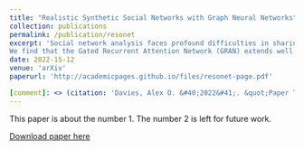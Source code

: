 ```yaml
---
title: "Realistic Synthetic Social Networks with Graph Neural Networks"
collection: publications
permalink: /publication/resonet
excerpt: 'Social network analysis faces profound difficulties in sharing data between researchers due to privacy and security concerns. A potential remedy to this issue are synthetic networks, that closely resemble their real counterparts, but can be freely distributed. generating synthetic networks requires the creation of network topologies that, in application, function as realistically as possible. Widely applied models are currently rule-based and can struggle to reproduce structural dynamics. Lead by recent developments in Graph Neural Network (GNN) models for network generation we evaluate the potential of GNNs for synthetic social networks. Our GNN use is specifically within a reasonable use-case and includes empirical evaluation using Maximum Mean Discrepancy (MMD). We include social network specific measurements which allow evaluation of how realistically synthetic networks behave in typical social network analysis applications.
We find that the Gated Recurrent Attention Network (GRAN) extends well to social networks, and in comparison to a benchmark popular rule-based generation Recursive-MATrix (R-MAT) method, is better able to replicate realistic structural dynamics. We find that GRAN is more computationally costly than R-MAT, but is not excessively costly to employ, so would be effective for researchers seeking to create datasets of synthetic social networks. '
date: 2022-15-12
venue: 'arXiv'
paperurl: 'http://academicpages.github.io/files/resonet-page.pdf'

[comment]: <> (citation: 'Davies, Alex O. &#40;2022&#41;. &quot;Paper Title Number 1.&quot; <i>Journal 1</i>. 1&#40;1&#41;.')
---
```

This paper is about the number 1. The number 2 is left for future work.

[Download paper here](http://academicpages.github.io/files/resonet-page.pdf)

[comment]: <> (Recommended citation: Your Name, You. &#40;2009&#41;. "Paper Title Number 1." <i>Journal 1</i>. 1&#40;1&#41;.)